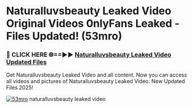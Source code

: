 # Naturalluvsbeauty Leaked Video Original Videos 0nlyFans Leaked - Files Updated! (53mro)

<h3>🔴 CLICK HERE 🌐==►► <a href="https://tinyurl.com/3hn5wdd3" rel="nofollow">Naturalluvsbeauty Leaked Video Updated Files</a></h3>

Get Naturalluvsbeauty Leaked Video and all content. Now you can access all videos and pictures of Naturalluvsbeauty Leaked Video. New Updated Files 2025!

[![53mro](https://i.imgur.com/4HnBqBT.gif)](https://tinyurl.com/3hn5wdd3)
naturalluvsbeauty leaked video